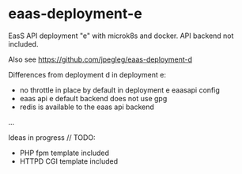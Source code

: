# eaas-deployment-e
EasS API deployment "e" with microk8s and docker. API backend not included. 

Also see https://github.com/jpegleg/eaas-deployment-d

Differences from deployment d in deployment e:

- no throttle in place by default in deployment e eaasapi config
- eaas api e default backend does not use gpg
- redis is available to the eaas api backend

...

Ideas in progress // TODO:

- PHP fpm template included
- HTTPD CGI template included
